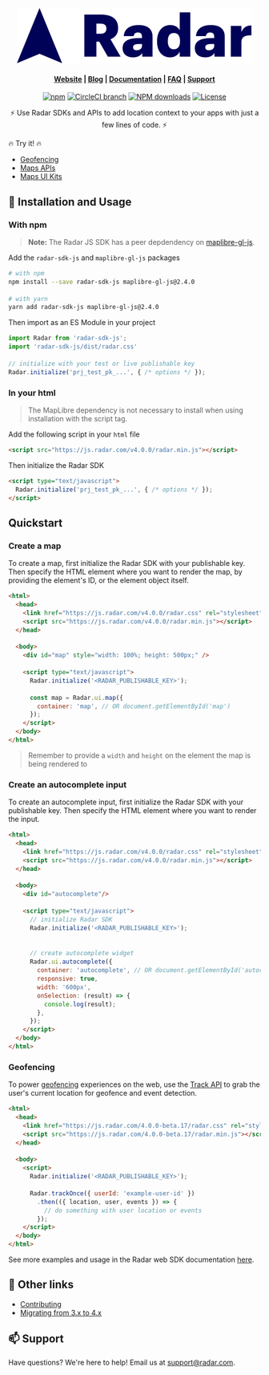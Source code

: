 <p align="center">
  <img src="assets/logo.svg">
</p>

<h4 align="center">
  <a href="https://radar.com">Website</a> |
  <a href="https://radar.com/blog">Blog</a> |
  <a href="https://radar.com/documentation">Documentation</a> |
  <a href="https://radar.com/documentation/faq">FAQ</a> |
  <a href="mailto:support@radar.com">Support</a>
</h4>

<p align="center">
  <a href="https://www.npmjs.com/package/radar-sdk-js"><img src="https://img.shields.io/npm/v/radar-sdk-js.svg" alt="npm"></a>
  <a href="https://app.circleci.com/pipelines/github/radarlabs/radar-sdk-js"><img src="https://img.shields.io/circleci/project/github/radarlabs/radar-sdk-js/master.svg" alt="CircleCI branch"></a>
  <a href="http://npm-stat.com/charts.html?package=radar-sdk-js"><img src="https://img.shields.io/npm/dm/radar-sdk-js.svg?style=flat-square" alt="NPM downloads"></a>
  <a href="LICENSE"><img src="https://img.shields.io/badge/license-Apache%202-blue" alt="License"></a>
</p>

<p align="center">
  ⚡ Use Radar SDKs and APIs to add location context to your apps with just a few lines of code. ⚡
</p>

🔥 Try it! 🔥
* <a href="https://radar.com/demo/js">Geofencing</a>
* <a href="https://radar.com/demo/api">Maps APIs</a>
* <a href="https://radarlabs.github.io/radar-sdk-js/display-a-map">Maps UI Kits</a>


## 🚀 Installation and Usage

### With npm

> **Note:** The Radar JS SDK has a peer depdendency on [maplibre-gl-js](https://github.com/maplibre/maplibre-gl-js).

Add the `radar-sdk-js` and `maplibre-gl-js` packages
```bash
# with npm
npm install --save radar-sdk-js maplibre-gl-js@2.4.0

# with yarn
yarn add radar-sdk-js maplibre-gl-js@2.4.0
```

Then import as an ES Module in your project
```js
import Radar from 'radar-sdk-js';
import 'radar-sdk-js/dist/radar.css'

// initialize with your test or live publishable key
Radar.initialize('prj_test_pk_...', { /* options */ });
```

### In your html

> The MapLibre dependency is not necessary to install when using installation with the script tag.

Add the following script in your `html` file
```html
<script src="https://js.radar.com/v4.0.0/radar.min.js"></script>
```

Then initialize the Radar SDK
```html
<script type="text/javascript">
  Radar.initialize('prj_test_pk_...', { /* options */ });
</script>
```

## Quickstart

### Create a map
To create a map, first initialize the Radar SDK with your publishable key. Then specify the HTML element where you want to render the map, by providing the element's ID, or the element object itself.
```html
<html>
  <head>
    <link href="https://js.radar.com/v4.0.0/radar.css" rel="stylesheet">
    <script src="https://js.radar.com/v4.0.0/radar.min.js"></script>
  </head>

  <body>
    <div id="map" style="width: 100%; height: 500px;" />

    <script type="text/javascript">
      Radar.initialize('<RADAR_PUBLISHABLE_KEY>');

      const map = Radar.ui.map({
        container: 'map', // OR document.getElementById('map')
      });
    </script>
  </body>
</html>
```
> Remember to provide a `width` and `height` on the element the map is being rendered to

### Create an autocomplete input
To create an autocomplete input, first initialize the Radar SDK with your publishable key. Then specify the HTML element where you want to render the input.

```html
<html>
  <head>
    <link href="https://js.radar.com/v4.0.0/radar.css" rel="stylesheet">
    <script src="https://js.radar.com/v4.0.0/radar.min.js"></script>
  </head>

  <body>
    <div id="autocomplete"/>

    <script type="text/javascript">
      // initialize Radar SDK
      Radar.initialize('<RADAR_PUBLISHABLE_KEY>');


      // create autocomplete widget
      Radar.ui.autocomplete({
        container: 'autocomplete', // OR document.getElementById('autocomplete')
        responsive: true,
        width: '600px',
        onSelection: (result) => {
          console.log(result);
        },
      });
    </script>
  </body>
</html>
```

### Geofencing
To power [geofencing](https://radar.com/documentation/geofencing/overview) experiences on the web, use the [Track API](https://radar.com/documentation/api#track) to grab the user's current location for geofence and event detection.

```html
<html>
  <head>
    <link href="https://js.radar.com/4.0.0-beta.17/radar.css" rel="stylesheet">
    <script src="https://js.radar.com/4.0.0-beta.17/radar.min.js"></script>
  </head>

  <body>
    <script>
      Radar.initialize('<RADAR_PUBLISHABLE_KEY>');

      Radar.trackOnce({ userId: 'example-user-id' })
        .then(({ location, user, events }) => {
          // do something with user location or events
        });
    </script>
  </body>
</html>
```

See more examples and usage in the Radar web SDK documentation [here](https://radar.com/documentation/sdk/web).


## 🔗 Other links
* [Contributing](https://github.com/radarlabs/radar-sdk-js/blob/v4-beta/CONTRIBUTING.md)
* [Migrating from 3.x to 4.x](https://github.com/radarlabs/radar-sdk-js/blob/v4-beta/MIGRATION.md)

## 📫 Support

Have questions? We're here to help! Email us at [support@radar.com](mailto:support@radar.com).
